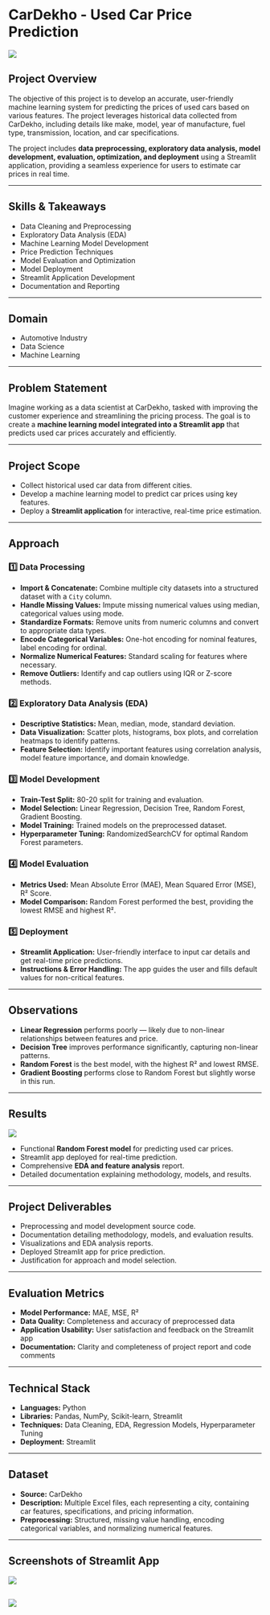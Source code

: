 # CarDekho - Used Car Price Prediction

![](https://github.com/BERLINSAMUELRAJ/CARDEKHO_Price_Prediction_ML/blob/main/1626342082_cardekho_logo_startuptalky_jpg-1.jpg)

## Project Overview
The objective of this project is to develop an accurate, user-friendly machine learning system for predicting the prices of used cars based on various features. The project leverages historical data collected from CarDekho, including details like make, model, year of manufacture, fuel type, transmission, location, and car specifications.  

The project includes **data preprocessing, exploratory data analysis, model development, evaluation, optimization, and deployment** using a Streamlit application, providing a seamless experience for users to estimate car prices in real time.  

---

## Skills & Takeaways
- Data Cleaning and Preprocessing  
- Exploratory Data Analysis (EDA)  
- Machine Learning Model Development  
- Price Prediction Techniques  
- Model Evaluation and Optimization  
- Model Deployment  
- Streamlit Application Development  
- Documentation and Reporting  

---

## Domain
- Automotive Industry  
- Data Science  
- Machine Learning  

---

## Problem Statement
Imagine working as a data scientist at CarDekho, tasked with improving the customer experience and streamlining the pricing process. The goal is to create a **machine learning model integrated into a Streamlit app** that predicts used car prices accurately and efficiently.  

---

## Project Scope
- Collect historical used car data from different cities.  
- Develop a machine learning model to predict car prices using key features.  
- Deploy a **Streamlit application** for interactive, real-time price estimation.  

---

## Approach

### 1️⃣ Data Processing
- **Import & Concatenate:** Combine multiple city datasets into a structured dataset with a `City` column.  
- **Handle Missing Values:** Impute missing numerical values using median, categorical values using mode.  
- **Standardize Formats:** Remove units from numeric columns and convert to appropriate data types.  
- **Encode Categorical Variables:** One-hot encoding for nominal features, label encoding for ordinal.  
- **Normalize Numerical Features:** Standard scaling for features where necessary.  
- **Remove Outliers:** Identify and cap outliers using IQR or Z-score methods.  

### 2️⃣ Exploratory Data Analysis (EDA)
- **Descriptive Statistics:** Mean, median, mode, standard deviation.  
- **Data Visualization:** Scatter plots, histograms, box plots, and correlation heatmaps to identify patterns.  
- **Feature Selection:** Identify important features using correlation analysis, model feature importance, and domain knowledge.  

### 3️⃣ Model Development
- **Train-Test Split:** 80-20 split for training and evaluation.  
- **Model Selection:** Linear Regression, Decision Tree, Random Forest, Gradient Boosting.  
- **Model Training:** Trained models on the preprocessed dataset.  
- **Hyperparameter Tuning:** RandomizedSearchCV for optimal Random Forest parameters.  

### 4️⃣ Model Evaluation
- **Metrics Used:** Mean Absolute Error (MAE), Mean Squared Error (MSE), R² Score.  
- **Model Comparison:** Random Forest performed the best, providing the lowest RMSE and highest R².  

### 5️⃣ Deployment
- **Streamlit Application:** User-friendly interface to input car details and get real-time price predictions.  
- **Instructions & Error Handling:** The app guides the user and fills default values for non-critical features.  

---

## Observations
- **Linear Regression** performs poorly — likely due to non-linear relationships between features and price.  
- **Decision Tree** improves performance significantly, capturing non-linear patterns.  
- **Random Forest** is the best model, with the highest R² and lowest RMSE.  
- **Gradient Boosting** performs close to Random Forest but slightly worse in this run.  

---

## Results

![](https://github.com/BERLINSAMUELRAJ/CARDEKHO_Price_Prediction_ML/blob/main/CarDekho-Business-Model-Startuptalky.jpg)

- Functional **Random Forest model** for predicting used car prices.  
- Streamlit app deployed for real-time prediction.  
- Comprehensive **EDA and feature analysis** report.  
- Detailed documentation explaining methodology, models, and results.  

---

## Project Deliverables
- Preprocessing and model development source code.  
- Documentation detailing methodology, models, and evaluation results.  
- Visualizations and EDA analysis reports.  
- Deployed Streamlit app for price prediction.  
- Justification for approach and model selection.  

---

## Evaluation Metrics
- **Model Performance:** MAE, MSE, R²  
- **Data Quality:** Completeness and accuracy of preprocessed data  
- **Application Usability:** User satisfaction and feedback on the Streamlit app  
- **Documentation:** Clarity and completeness of project report and code comments  

---

## Technical Stack
- **Languages:** Python  
- **Libraries:** Pandas, NumPy, Scikit-learn, Streamlit  
- **Techniques:** Data Cleaning, EDA, Regression Models, Hyperparameter Tuning  
- **Deployment:** Streamlit  

---

## Dataset
- **Source:** CarDekho  
- **Description:** Multiple Excel files, each representing a city, containing car features, specifications, and pricing information.  
- **Preprocessing:** Structured, missing value handling, encoding categorical variables, and normalizing numerical features.  

---

## Screenshots of Streamlit App

![](https://github.com/BERLINSAMUELRAJ/CARDEKHO_Price_Prediction_ML/blob/main/Screenshot%20(90).png)

![](https://github.com/BERLINSAMUELRAJ/CARDEKHO_Price_Prediction_ML/blob/main/Screenshot%20(92).png)
---

